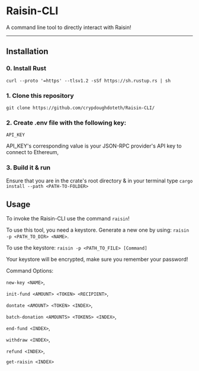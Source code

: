 # Raisin-CLI
A command line tool to directly interact with Raisin! 
_______________________________________________________
## Installation

### 0. Install Rust

  `curl --proto '=https' --tlsv1.2 -sSf https://sh.rustup.rs | sh`

### 1. Clone this repository 

  `git clone https://github.com/crypdoughdoteth/Raisin-CLI/`

### 2. Create .env file with the following key:

`API_KEY`

API_KEY's corresponding value is your JSON-RPC provider's API key to connect to Ethereum,

### 3. Build it & run

Ensure that you are in the crate's root directory & in your terminal type `cargo install --path <PATH-TO-FOLDER>`

## Usage 

To invoke the Raisin-CLI use the command `raisin`! 

To use this tool, you need a keystore. Generate a new one by using: `raisin -p <PATH_TO_DIR> <NAME>`.

To use the keystore: `raisin -p <PATH_TO_FILE> [Command]`

Your keystore will be encrypted, make sure you remember your password! 

Command Options: 

`new-key <NAME>`,
  
`init-fund <AMOUNT> <TOKEN> <RECIPIENT>`,
  
`dontate <AMOUNT> <TOKEN> <INDEX>`,
  
`batch-donation <AMOUNTS> <TOKENS> <INDEX>`,
  
`end-fund <INDEX>`,
  
`withdraw <INDEX>`,
  
`refund <INDEX>`,
  
`get-raisin <INDEX>`
